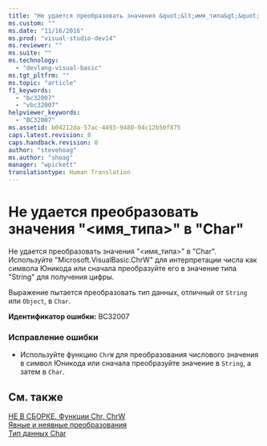 ```yaml
---
title: "Не удается преобразовать значения &quot;&lt;имя_типа&gt;&quot; в &quot;Char&quot; | Microsoft Docs"
ms.custom: ""
ms.date: "11/16/2016"
ms.prod: "visual-studio-dev14"
ms.reviewer: ""
ms.suite: ""
ms.technology: 
  - "devlang-visual-basic"
ms.tgt_pltfrm: ""
ms.topic: "article"
f1_keywords: 
  - "bc32007"
  - "vbc32007"
helpviewer_keywords: 
  - "BC32007"
ms.assetid: b04212da-57ac-4493-9480-04c12b50f875
caps.latest.revision: 8
caps.handback.revision: 8
author: "stevehoag"
ms.author: "shoag"
manager: "wpickett"
translationtype: Human Translation
---
```

# Не удается преобразовать значения &quot;&lt;имя_типа&gt;&quot; в &quot;Char&quot;
Не удается преобразовать значения "\<имя\_типа\>" в "Char". Используйте "Microsoft.VisualBasic.ChrW" для интерпретации числа как символа Юникода или сначала преобразуйте его в значение типа "String" для получения цифры.  
  
 Выражение пытается преобразовать тип данных, отличный от `String` или `Object`, в `Char`.  
  
 **Идентификатор ошибки:** BC32007  
  
### Исправление ошибки  
  
-   Используйте функцию `ChrW` для преобразования числового значения в символ Юникода или сначала преобразуйте значение в `String`, а затем в `Char`.  
  
## См. также  
 [НЕ В СБОРКЕ. Функции Chr, ChrW](http://msdn.microsoft.com/ru-ru/37f3c707-8a6f-4c51-9b02-9e634c4299ab)   
 [Явные и неявные преобразования](../../visual-basic/programming-guide/language-features/data-types/implicit-and-explicit-conversions.md)   
 [Тип данных Char](../../visual-basic/language-reference/data-types/char-data-type.md)